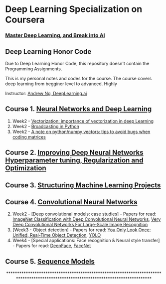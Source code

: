 # Deep Learning Specialization on Coursera
### [Master Deep Learning, and Break into AI](https://www.coursera.org/specializations/deep-learning)

Deep Learning Honor Code
---
Due to Deep Learning Honor Code, this repository doesn't contain the Programming Assignments.
 
This is my personal notes and codes for the course. The course covers deep learning from begginer level to advanced. Highly 

Instructor: [Andrew Ng, DeepLearning.ai]()

## Course 1. [Neural Networks and Deep Learning](https://www.youtube.com/watch?v=CS4cs9xVecg&list=PLkDaE6sCZn6Ec-XTbcX1uRg2_u4xOEky0)

1. Week2 - [Vectorization: importance of vectorization in deep Learning](https://github.com/giovanimachado/deeplearning.ai-Specialization-Coursera/blob/master/Course1_Neural-Networks-and-Deep-Learning/Week2_Vectorization.ipynb)
2. Week2 - [Broadcasting in Python](https://github.com/giovanimachado/deeplearning.ai-Specialization-Coursera/blob/master/Course1_Neural-Networks-and-Deep-Learning/Week2_Broadcasting.ipynb)
3. Week2 - [A note on python/numpy vectors: tips to avoid bugs when coding matrices](https://github.com/giovanimachado/deeplearning.ai-Specialization-Coursera/blob/master/Course1_Neural-Networks-and-Deep-Learning/Week2_python-numpy-vectors.ipynb)

## Course 2. [Improving Deep Neural Networks Hyperparameter tuning, Regularization and Optimization](https://www.youtube.com/watch?v=1waHlpKiNyY&list=PLkDaE6sCZn6Hn0vK8co82zjQtt3T2Nkqc)

## Course 3. [Structuring Machine Learning Projects](https://www.youtube.com/watch?v=dFX8k1kXhOw&list=PLkDaE6sCZn6E7jZ9sN_xHwSHOdjUxUW_b)
       
## Course 4. [Convolutional Neural Networks](https://www.youtube.com/watch?v=ArPaAX_PhIs&list=PLkDaE6sCZn6Gl29AoE31iwdVwSG-KnDzF)
 
 2. Week2 - [Deep convolutional models: case studies] - Papers for read:  [ImageNet Classification with Deep Convolutional
Neural Networks](https://papers.nips.cc/paper/4824-imagenet-classification-with-deep-convolutional-neural-networks.pdf), [Very Deep Convolutional Networks For Large-Scale Image Recognition](https://arxiv.org/pdf/1409.1556.pdf)
 3. [Week3 - Object detection] - Papers for read: [You Only Look Once:
Unified, Real-Time Object Detection](https://arxiv.org/pdf/1506.02640.pdf), [YOLO](https://arxiv.org/pdf/1612.08242.pdf)
 4. Week4 - [Special applications: Face recognition & Neural style transfer] - Papers for read: [DeepFace](https://www.cs.toronto.edu/~ranzato/publications/taigman_cvpr14.pdf), [FaceNet](https://www.cv-foundation.org/openaccess/content_cvpr_2015/papers/Schroff_FaceNet_A_Unified_2015_CVPR_paper.pdf)
 
 ## Course 5. [Sequence Models](https://www.youtube.com/watch?v=DejHQYAGb7Q&list=PLkDaE6sCZn6F6wUI9tvS_Gw1vaFAx6rd6)

 
<p align="center"> *************************************************************************************************************************************</p>
